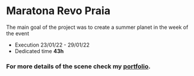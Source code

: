 # Maratona Revo Praia

The main goal of the project was to create a summer planet in the week of the event
- Execution 23/01/22 - 29/01/22
- Dedicated time **43h**

### For more details of the scene check my [portfolio](https://anaaraujoarts.com.br/).
